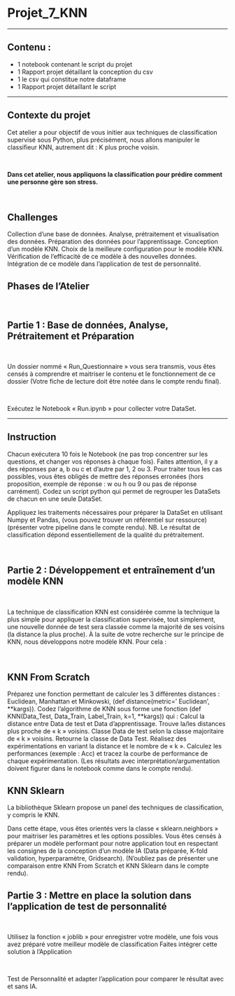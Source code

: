 # Projet_7_KNN
---

## Contenu :
- 1 notebook contenant le script du projet 
- 1 Rapport projet détaillant la conception du csv
- 1 le csv qui constitue notre dataframe
- 1 Rapport projet détaillant le script

---

##  Contexte du projet
Cet atelier a pour objectif de vous initier aux techniques de classification supervisé sous Python, plus précisément, nous allons manipuler le classifieur KNN, autrement dit : K plus proche voisin.

​

**Dans cet atelier, nous appliquons la classification pour prédire comment une personne gère son stress.**

​

##  Challenges

Collection d’une base de données.
Analyse, prétraitement et visualisation des données.
Préparation des données pour l’apprentissage.
Conception d’un modèle KNN.
Choix de la meilleure configuration pour le modèle KNN.
Vérification de l’efficacité de ce modèle à des nouvelles données.
Intégration de ce modèle dans l’application de test de personnalité.
​

## Phases de l’Atelier

​

## Partie 1 : Base de données, Analyse, Prétraitement et Préparation

​

Un dossier nommé « Run_Questionnaire » vous sera transmis, vous êtes censés à comprendre et maitriser le contenu et le fonctionnement de ce dossier (Votre fiche de lecture doit être notée dans le compte rendu final).

​

Exécutez le Notebook « Run.ipynb » pour collecter votre DataSet.

---

## Instruction

Chacun exécutera 10 fois le Notebook (ne pas trop concentrer sur les questions, et changer vos réponses à chaque fois). Faites attention, il y a des réponses par a, b ou c et d’autre par 1, 2 ou 3.
Pour traiter tous les cas possibles, vous êtes obligés de mettre des réponses erronées (hors proposition, exemple de réponse : w ou h ou 9 ou pas de réponse carrément).
Codez un script python qui permet de regrouper les DataSets de chacun en une seule DataSet.
​

Appliquez les traitements nécessaires pour préparer la DataSet en utilisant Numpy et Pandas, (vous pouvez trouver un référentiel sur ressource) (présenter votre pipeline dans le compte rendu). NB. Le résultat de classification dépond essentiellement de la qualité du prétraitement.

​

## Partie 2 : Développement et entraînement d’un modèle KNN

​

La technique de classification KNN est considérée comme la technique la plus simple pour appliquer la classification supervisée, tout simplement, une nouvelle donnée de test sera classée comme la majorité de ses voisins (la distance la plus proche). À la suite de votre recherche sur le principe de KNN, nous développons notre modèle KNN. Pour cela :

​

## KNN From Scratch

Préparez une fonction permettant de calculer les 3 différentes distances : Euclidean, Manhattan et Minkowski, (def distance(metric=’ Euclidean’, **kargs)).
Codez l’algorithme de KNN sous forme une fonction (def KNN(Data_Test, Data_Train, Label_Train, k=1, **kargs)) qui :
Calcul la distance entre Data de test et Data d’apprentissage.
Trouve la/les distances plus proche de « k » voisins.
Classe Data de test selon la classe majoritaire de « k » voisins.
Retourne la classe de Data Test.
Réalisez des expérimentations en variant la distance et le nombre de « k ».
Calculez les performances (exemple : Acc) et tracez la courbe de performance de chaque expérimentation. (Les résultats avec interprétation/argumentation doivent figurer dans le notebook comme dans le compte rendu).
​

## KNN Sklearn

La bibliothèque Sklearn propose un panel des techniques de classification, y compris le KNN.

Dans cette étape, vous êtes orientés vers la classe « sklearn.neighbors » pour maitriser les paramètres et les options possibles.
Vous êtes censés à préparer un modèle performant pour notre application tout en respectant les consignes de la conception d’un modèle IA (Data préparée, K-fold validation, hyperparamètre, Gridsearch). (N’oubliez pas de présenter une comparaison entre KNN From Scratch et KNN Sklearn dans le compte rendu).
​

## Partie 3 : Mettre en place la solution dans l’application de test de personnalité

​

Utilisez la fonction « joblib » pour enregistrer votre modèle, une fois vous avez préparé votre meilleur modèle de classification Faites intégrer cette solution à l’Application

​

Test de Personnalité et adapter l’application pour comparer le résultat avec et sans IA.
